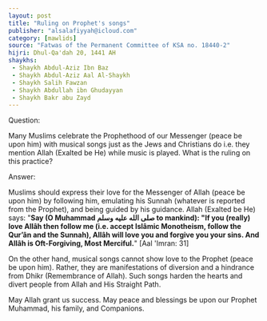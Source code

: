 ```yaml
---
layout: post
title: "Ruling on Prophet's songs"
publisher: "alsalafiyyah@icloud.com"
category: [mawlids]
source: "Fatwas of the Permanent Committee of KSA no. 18440-2"
hijri: Dhul-Qa'dah 20, 1441 AH
shaykhs: 
 - Shaykh Abdul-Aziz Ibn Baz
 - Shaykh Abdul-Aziz Aal Al-Shaykh
 - Shaykh Salih Fawzan
 - Shaykh Abdullah ibn Ghudayyan
 - Shaykh Bakr abu Zayd
---
```


Question: 

Many Muslims celebrate the Prophethood of our Messenger (peace be upon him) with musical songs just as the Jews and Christians do i.e. they mention Allah (Exalted be He) while music is played. What is the ruling on this practice? 

Answer: 

Muslims should express their love for the Messenger of Allah (peace be upon him) by following him, emulating his Sunnah (whatever is reported from the Prophet), and being guided by his guidance. Allah (Exalted be He) says: "**Say (O Muhammad صلى الله عليه وسلم to mankind): "If you (really) love Allâh then follow me (i.e. accept Islâmic Monotheism, follow the Qur’ân and the Sunnah), Allâh will love you and forgive you your sins. And Allâh is Oft-Forgiving, Most Merciful.**" [Aal 'Imran: 31]

On the other hand, musical songs cannot show love to the Prophet (peace be upon him). Rather, they are manifestations of diversion and a hindrance from Dhikr (Remembrance of Allah). Such songs harden the hearts and divert people from Allah and His Straight Path.

May Allah grant us success. May peace and blessings be upon our Prophet Muhammad, his family, and Companions. 
